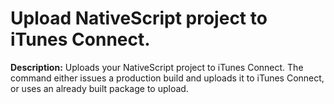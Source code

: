 # Upload NativeScript project to iTunes Connect.

**Description:** Uploads your NativeScript project to iTunes Connect. The command either issues a production build and uploads it to iTunes Connect, or uses an already built package to upload.

